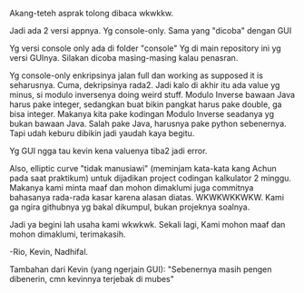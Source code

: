 Akang-teteh asprak tolong dibaca wkwkkw.

Jadi ada 2 versi appnya.
Yg console-only.
Sama yang "dicoba" dengan GUI

Yg versi console only ada di folder "console"
Yg di main repository ini yg versi GUInya.
Silakan dicoba masing-masing kalau penasran.

Yg console-only enkripsinya jalan full dan working as supposed it is seharusnya.
Cuma, dekripsinya rada2. Jadi kalo di akhir itu ada value yg minus, si modulo inversenya doing weird stuff.
Modulo Inverse bawaan Java harus pake integer, sedangkan buat bikin pangkat harus pake double, ga bisa integer.
Makanya kita pake kodingan Modulo Inverse seadanya yg bukan bawaan Java.
Salah pake Java, harusnya pake python sebenernya. Tapi udah keburu dibikin jadi yaudah kaya begitu.

Yg GUI ngga tau kevin kena valuenya tiba2 jadi error.

Also, elliptic curve "tidak manusiawi" (meminjam kata-kata kang Achun pada saat praktikum) untuk dijadikan project codingan kalkulator 2 minggu.
Makanya kami minta maaf dan mohon dimaklumi juga commitnya bahasanya rada-rada kasar karena alasan diatas. WKWKWKKWKW. 
Kami ga ngira githubnya yg bakal dikumpul, bukan projeknya soalnya.

Jadi ya begini lah usaha kami wkwkwk.
Sekali lagi, Kami mohon maaf dan mohon dimaklumi, terimakasih.

-Rio, Kevin, Nadhifal.


Tambahan dari Kevin (yang ngerjain GUI):
"Sebenernya masih pengen dibenerin, cmn kevinnya terjebak di mubes"